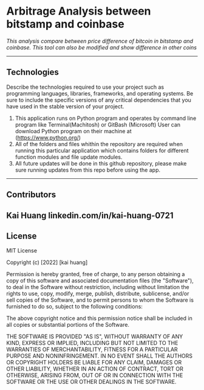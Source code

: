 # **Arbitrage Analysis between bitstamp and coinbase**

*This analysis compare between price difference of bitcoin in bitstamp and coinbase.
This tool can also be modified and show difference in other coins*


---

## **Technologies**

Describe the technologies required to use your project such as programming languages, libraries, frameworks, and operating systems. Be sure to include the specific versions of any critical dependencies that you have used in the stable version of your project.
1. This application runs on Python program and operates by command line program like Terminal(Machitosh) or GitBash (Microsoft) User can download Python program on their machine at (https://www.python.org/)
2. All of the folders and files whithin the repository are required when running this particular application which contains folders for different function modules and file update modules.
3. All future updates will be done in this github repository, please make sure running updates from this repo before using the app. 
---

## **Contributors**

Kai Huang
linkedin.com/in/kai-huang-0721
---

## **License**

MIT License

Copyright (c) [2022] [kai huang]

Permission is hereby granted, free of charge, to any person obtaining a copy
of this software and associated documentation files (the "Software"), to deal
in the Software without restriction, including without limitation the rights
to use, copy, modify, merge, publish, distribute, sublicense, and/or sell
copies of the Software, and to permit persons to whom the Software is
furnished to do so, subject to the following conditions:

The above copyright notice and this permission notice shall be included in all
copies or substantial portions of the Software.

THE SOFTWARE IS PROVIDED "AS IS", WITHOUT WARRANTY OF ANY KIND, EXPRESS OR
IMPLIED, INCLUDING BUT NOT LIMITED TO THE WARRANTIES OF MERCHANTABILITY,
FITNESS FOR A PARTICULAR PURPOSE AND NONINFRINGEMENT. IN NO EVENT SHALL THE
AUTHORS OR COPYRIGHT HOLDERS BE LIABLE FOR ANY CLAIM, DAMAGES OR OTHER
LIABILITY, WHETHER IN AN ACTION OF CONTRACT, TORT OR OTHERWISE, ARISING FROM,
OUT OF OR IN CONNECTION WITH THE SOFTWARE OR THE USE OR OTHER DEALINGS IN THE
SOFTWARE.
